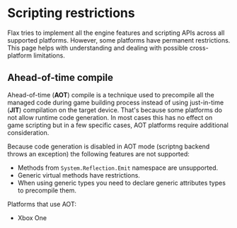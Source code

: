 # Scripting restrictions

Flax tries to implement all the engine features and scripting APIs across all supported platforms. However, some platforms have permanent restrictions. This page helps with understanding and dealing with possible cross-platform limitations.

## Ahead-of-time compile

Ahead-of-time (**AOT**) compile is a technique used to precompile all the managed code during game building process instead of using just-in-time (**JIT**) compilation on the target device. That's because some platforms do not allow runtime code generation. In most cases this has no effect on game scripting but in a few specific cases, AOT platforms require additional consideration.

Because code generation is disabled in AOT mode (scriptng backend throws an exception) the following features are not supported:
* Methods from `System.Reflection.Emit` namespace are unsupported.
* Generic virtual methods have restrictions.
* When using generic types you need to declare generic attributes types to precompile them.

Platforms that use AOT:
* Xbox One
